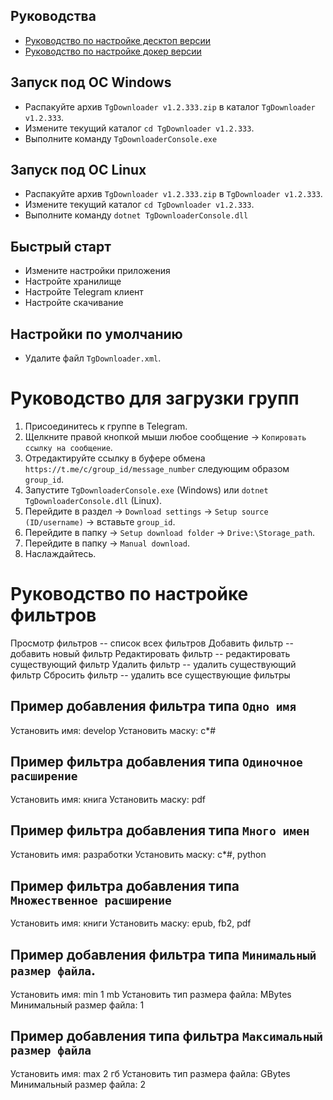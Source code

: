 ## Руководства
- [Руководство по настройке десктоп версии](GUIDE-SETUP-DESKTOP-RUS.md)
- [Руководство по настройке докер версии](GUIDE-SETUP-DOCKER-RUS.md)

## Запуск под ОС Windows
- Распакуйте архив `TgDownloader v1.2.333.zip` в каталог `TgDownloader v1.2.333`.
- Измените текущий каталог `cd TgDownloader v1.2.333`.
- Выполните команду `TgDownloaderConsole.exe`

## Запуск под ОС Linux
- Распакуйте архив `TgDownloader v1.2.333.zip` в `TgDownloader v1.2.333`.
- Измените текущий каталог `cd TgDownloader v1.2.333`.
- Выполните команду `dotnet TgDownloaderConsole.dll`

## Быстрый старт
- Измените настройки приложения
- Настройте хранилище
- Настройте Telegram клиент
- Настройте скачивание

## Настройки по умолчанию
- Удалите файл `TgDownloader.xml`.

# Руководство для загрузки групп
1. Присоединитесь к группе в Telegram.
2. Щелкните правой кнопкой мыши любое сообщение -> `Копировать ссылку на сообщение`.
3. Отредактируйте ссылку в буфере обмена `https://t.me/c/group_id/message_number` следующим образом `group_id`.
4. Запустите `TgDownloaderConsole.exe` (Windows) или `dotnet TgDownloaderConsole.dll` (Linux).
5. Перейдите в раздел -> `Download settings` -> `Setup source (ID/username)` -> вставьте `group_id`.
6. Перейдите в папку -> `Setup download folder` -> `Drive:\Storage_path`.
7. Перейдите в папку -> `Manual download`.
8. Наслаждайтесь.

# Руководство по настройке фильтров
Просмотр фильтров -- список всех фильтров
Добавить фильтр -- добавить новый фильтр
Редактировать фильтр -- редактировать существующий фильтр
Удалить фильтр -- удалить существующий фильтр
Сбросить фильтр -- удалить все существующие фильтры

## Пример добавления фильтра типа `Одно имя`
Установить имя: develop
Установить маску: c*#

## Пример фильтра добавления типа `Одиночное расширение`
Установить имя: книга
Установить маску: pdf

## Пример фильтра добавления типа `Много имен`
Установить имя: разработки
Установить маску: c*#, python

## Пример фильтра добавления типа `Множественное расширение`
Установить имя: книги
Установить маску: epub, fb2, pdf

## Пример добавления фильтра типа `Минимальный размер файла`.
Установить имя: min 1 mb
Установить тип размера файла: MBytes
Минимальный размер файла: 1

## Пример добавления типа фильтра `Максимальный размер файла`
Установить имя: max 2 гб
Установить тип размера файла: GBytes
Минимальный размер файла: 2
